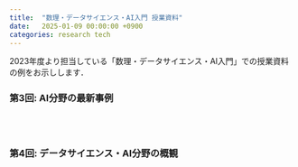 ```yaml
---
title:  "数理・データサイエンス・AI入門 授業資料"
date:   2025-01-09 00:00:00 +0900
categories: research tech
---
```

2023年度より担当している「数理・データサイエンス・AI入門」での授業資料の例をお示しします．

### 第3回: AI分野の最新事例
<br>
<script defer class="speakerdeck-embed" data-id="ac3fd9b4e8e74c2e97d1c0394c9dd3e1" data-ratio="1.7777777777777777" src="//speakerdeck.com/assets/embed.js"></script>
<br>

### 第4回: データサイエンス・AI分野の概観
<br>
<script defer class="speakerdeck-embed" data-id="da31e1202bbf4150be284db7ddc7caec" data-ratio="1.7777777777777777" src="//speakerdeck.com/assets/embed.js"></script>
<br>
